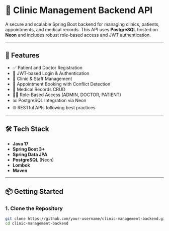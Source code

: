 # 🏥 Clinic Management Backend API

A secure and scalable Spring Boot backend for managing clinics, patients, appointments, and medical records. This API uses **PostgreSQL** hosted on **Neon** and includes robust role-based access and JWT authentication.

---

## 🚀 Features

- ✅ Patient and Doctor Registration
- 🔐 JWT-based Login & Authentication
- 🏥 Clinic & Staff Management
- 📅 Appointment Booking with Conflict Detection
- 📝 Medical Records CRUD
- 🧑‍⚕️ Role-Based Access (ADMIN, DOCTOR, PATIENT)
- 📊 PostgreSQL Integration via Neon
- 🌐 RESTful APIs following best practices

---

## 🛠 Tech Stack

- **Java 17**
- **Spring Boot 3+**
- **Spring Data JPA**
- **PostgreSQL** (Neon)
- **Lombok**
- **Maven**

---

## 📦 Getting Started

### 1. Clone the Repository

```bash
git clone https://github.com/your-username/clinic-management-backend.git
cd clinic-management-backend
